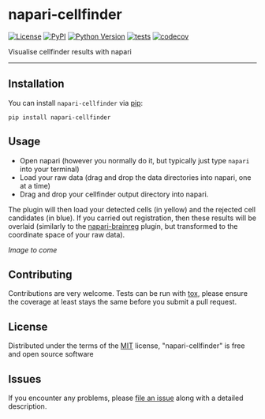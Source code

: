 # napari-cellfinder

[![License](https://img.shields.io/pypi/l/napari-cellfinder.svg?color=green)](https://github.com/napari/napari-cellfinder/raw/master/LICENSE)
[![PyPI](https://img.shields.io/pypi/v/napari-cellfinder.svg?color=green)](https://pypi.org/project/napari-cellfinder)
[![Python Version](https://img.shields.io/pypi/pyversions/napari-cellfinder.svg?color=green)](https://python.org)
[![tests](https://github.com/adamltyson/napari-cellfinder/workflows/tests/badge.svg)](https://github.com/adamltyson/napari-cellfinder/actions)
[![codecov](https://codecov.io/gh/adamltyson/napari-cellfinder/branch/master/graph/badge.svg)](https://codecov.io/gh/adamltyson/napari-cellfinder)

Visualise cellfinder results with napari


----------------------------------


## Installation

You can install `napari-cellfinder` via [pip]:

    pip install napari-cellfinder

## Usage
* Open napari (however you normally do it, but typically just type `napari` into your terminal)
* Load your raw data (drag and drop the data directories into napari, one at a time)
* Drag and drop your cellfinder output directory into napari.

The plugin will then load your detected cells (in yellow) and the rejected cell 
candidates (in blue). If you carried out registration, then these results will be 
overlaid (similarly to the [napari-brainreg] plugin, but transformed to the 
coordinate space of your raw data).

*Image to come*

## Contributing

Contributions are very welcome. Tests can be run with [tox], please ensure
the coverage at least stays the same before you submit a pull request.

## License

Distributed under the terms of the [MIT] license,
"napari-cellfinder" is free and open source software

## Issues

If you encounter any problems, please [file an issue] along with a detailed description.

[napari-brainreg]: https://github.com/brainglobe/napari-brainreg
[napari]: https://github.com/napari/napari
[Cookiecutter]: https://github.com/audreyr/cookiecutter
[@napari]: https://github.com/napari
[MIT]: http://opensource.org/licenses/MIT
[BSD-3]: http://opensource.org/licenses/BSD-3-Clause
[GNU GPL v3.0]: http://www.gnu.org/licenses/gpl-3.0.txt
[GNU LGPL v3.0]: http://www.gnu.org/licenses/lgpl-3.0.txt
[Apache Software License 2.0]: http://www.apache.org/licenses/LICENSE-2.0
[Mozilla Public License 2.0]: https://www.mozilla.org/media/MPL/2.0/index.txt
[cookiecutter-napari-plugin]: https://github.com/napari/cookiecutter-napari-plugin
[file an issue]: https://github.com/adamltyson/napari-cellfinder/issues
[napari]: https://github.com/napari/napari
[tox]: https://tox.readthedocs.io/en/latest/
[pip]: https://pypi.org/project/pip/
[PyPI]: https://pypi.org/